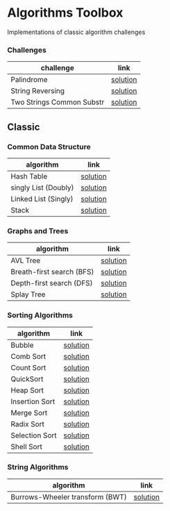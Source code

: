 # Algorithms Toolbox 
  
Implementations of classic algorithm challenges

### Challenges

| challenge | link | 
|---|---|
| Palindrome | [solution](challenges/palindrome) |
| String Reversing | [solution](challenges/string-reversing) |
| Two Strings Common Substr | [solution](challenges/two-strings-common-substr) |


## Classic

### Common Data Structure
| algorithm | link | 
|---|---|
| Hash Table | [solution](classic/hash-table) |
| singly List (Doubly) | [solution](classic/doubly-linked-list) |
| Linked List (Singly) | [solution](classic/singly-linked-list) |
| Stack | [solution](classic/stack) |

### Graphs and Trees
| algorithm | link | 
|---|---|
| AVL Tree | [solution](classic/avl-tree) |
| Breath-first search (BFS) | [solution](classic/bfs) |
| Depth-first search (DFS) | [solution](classic/dfs) |
| Splay Tree |  [solution](classic/splay-tree) |

### Sorting Algorithms
| algorithm | link | 
|---|---|
| Bubble | [solution](classic/bubble) |
| Comb Sort | [solution](classic/comb-sort) |
| Count Sort | [solution](classic/count-sort) |
| QuickSort | [solution](classic/quicksort) |
| Heap Sort | [solution](classic/heap-sort) |
| Insertion Sort | [solution](classic/insertion-sort) |
| Merge Sort | [solution](classic/merge-sort) |
| Radix Sort | [solution](classic/radix-sort) |
| Selection Sort | [solution](classic/selection-sort) |
| Shell Sort | [solution](classic/shellsort) |

### String Algorithms
| algorithm | link | 
|---|---|
| Burrows-Wheeler transform (BWT) | [solution](classic/bwt) |